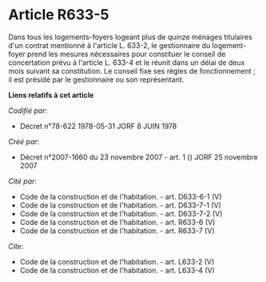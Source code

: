 # Article R633-5

Dans tous les logements-foyers logeant plus de quinze ménages titulaires d'un contrat mentionné à l'article L. 633-2, le
gestionnaire du logement-foyer prend les mesures nécessaires pour constituer le conseil de concertation prévu à l'article L.
633-4 et le réunit dans un délai de deux mois suivant sa constitution. Le conseil fixe ses règles de fonctionnement ; il est
présidé par le gestionnaire ou son représentant.

**Liens relatifs à cet article**

_Codifié par_:

  - Décret n°78-622 1978-05-31 JORF 8 JUIN 1978

_Créé par_:

  - Décret n°2007-1660 du 23 novembre 2007 - art. 1 () JORF 25 novembre 2007

_Cité par_:

  - Code de la construction et de l'habitation. - art. D633-6-1 (V)
  - Code de la construction et de l'habitation. - art. D633-7-1 (V)
  - Code de la construction et de l'habitation. - art. D633-7-2 (V)
  - Code de la construction et de l'habitation. - art. R633-6 (V)
  - Code de la construction et de l'habitation. - art. R633-7 (V)

_Cite_:

  - Code de la construction et de l'habitation. - art. L633-2 (V)
  - Code de la construction et de l'habitation. - art. L633-4 (V)
